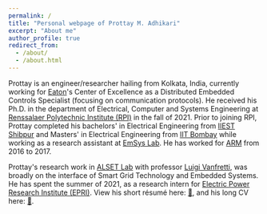 ```yaml
---
permalink: /
title: "Personal webpage of Prottay M. Adhikari"
excerpt: "About me"
author_profile: true
redirect_from: 
  - /about/
  - /about.html
---
```




Prottay is an engineer/researcher hailing from Kolkata, India, currently working for [Eaton](https://en.wikipedia.org/wiki/Eaton_Corporation)'s Center of Excellence as a Distributed Embedded Controls Specialist (focusing on communication protocols). He received his Ph.D. in the department of Electrical, Computer and Systems Engineering at [Renssalaer Polytechnic Institute (RPI)](https://en.wikipedia.org/wiki/Rensselaer_Polytechnic_Institute) in the fall of 2021. Prior to joining RPI, Prottay completed his bachelors' in Electrical Engineering from [IIEST Shibpur](https://en.wikipedia.org/wiki/IIEST,_Shibpur) and Masters' in Electrical Engineering from [IIT Bombay](https://en.wikipedia.org/wiki/IIT_Bombay) while working as a research assistant at [EmSys Lab](https://www.ee.iitb.ac.in/web/labs/embedded-systems-emsys-lab/). He has worked for [ARM](https://en.wikipedia.org/wiki/Arm_(company)) from 2016 to 2017. 

Prottay's research work in [ALSET Lab](https://alsetlab.github.io/) with professor [Luigi Vanfretti](https://ecse.rpi.edu/index.php/people/faculty/luigi-vanfretti), was broadly on the interface of Smart Grid Technology and Embedded Systems. He has spent the summer of 2021, as a research intern for [Electric Power Research Institute (EPRI)](https://en.wikipedia.org/wiki/Electric_Power_Research_Institute). View his short résumé here: [🪪](https://drive.google.com/file/d/1baSnElSNzM5IHwL_t9JuYu6kP3sGAgpM/view?usp=sharing), and his long CV here: [📜](https://drive.google.com/file/d/1JLnecwNYdVDPILjniQi0_-dYfscVi-Xb/view?usp=sharing).   

<!-- His detailed CV is avaliable [here](https://drive.google.com/file/d/1l-pNibr3nCZJbbW31Tg4eccs5-jhQWcr/view?usp=sharing). 
 -->




